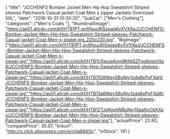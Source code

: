 {
	"title": "JCCHENFS Bomber Jacket Men Hip Hop Sweatshirt Striped sleeves Patchwork Casual jacket Coat Men s zipper Jackets Oversized 5XL",
	"date": "2018-10-31 10:30:20",
	"SubCat": ["Men's Clothing"],
	"categories": ["Men's Coats "],
	"thumbnailImage": "https://ae01.alicdn.com/kf/HTB1PT.gc6fguuRjSspaq6yXVXXaJ/JCCHENFS-Bomber-Jacket-Men-Hip-Hop-Sweatshirt-Striped-sleeves-Patchwork-Casual-jacket-Coat-Men-s-zipper.jpg_220x220.jpg",
	"BigImage": ["https://ae01.alicdn.com/kf/HTB1PT.gc6fguuRjSspaq6yXVXXaJ/JCCHENFS-Bomber-Jacket-Men-Hip-Hop-Sweatshirt-Striped-sleeves-Patchwork-Casual-jacket-Coat-Men-s-zipper.jpg","https://ae01.alicdn.com/kf/HTB1U5wuqAomBKNjSZFqq6xtqVXa8/JCCHENFS-Bomber-Jacket-Men-Hip-Hop-Sweatshirt-Striped-sleeves-Patchwork-Casual-jacket-Coat-Men-s-zipper.jpg","https://ae01.alicdn.com/kf/HTB11G6tKeySBuNjy1zdq6xPxFXaH/JCCHENFS-Bomber-Jacket-Men-Hip-Hop-Sweatshirt-Striped-sleeves-Patchwork-Casual-jacket-Coat-Men-s-zipper.jpg","https://ae01.alicdn.com/kf/HTB13a6tKeySBuNjy1zdq6xPxFXaW/JCCHENFS-Bomber-Jacket-Men-Hip-Hop-Sweatshirt-Striped-sleeves-Patchwork-Casual-jacket-Coat-Men-s-zipper.jpg","https://ae01.alicdn.com/kf/HTB1ZTJpKqmWBuNjy1Xaq6xCbXXao/JCCHENFS-Bomber-Jacket-Men-Hip-Hop-Sweatshirt-Striped-sleeves-Patchwork-Casual-jacket-Coat-Men-s-zipper.jpg"],
	"actualPrice": 22.80,
	"comparePrice": 35.07,
	"linkurl": "http://s.click.aliexpress.com/e/cVa684Oc",
	"inStock": 141
}
